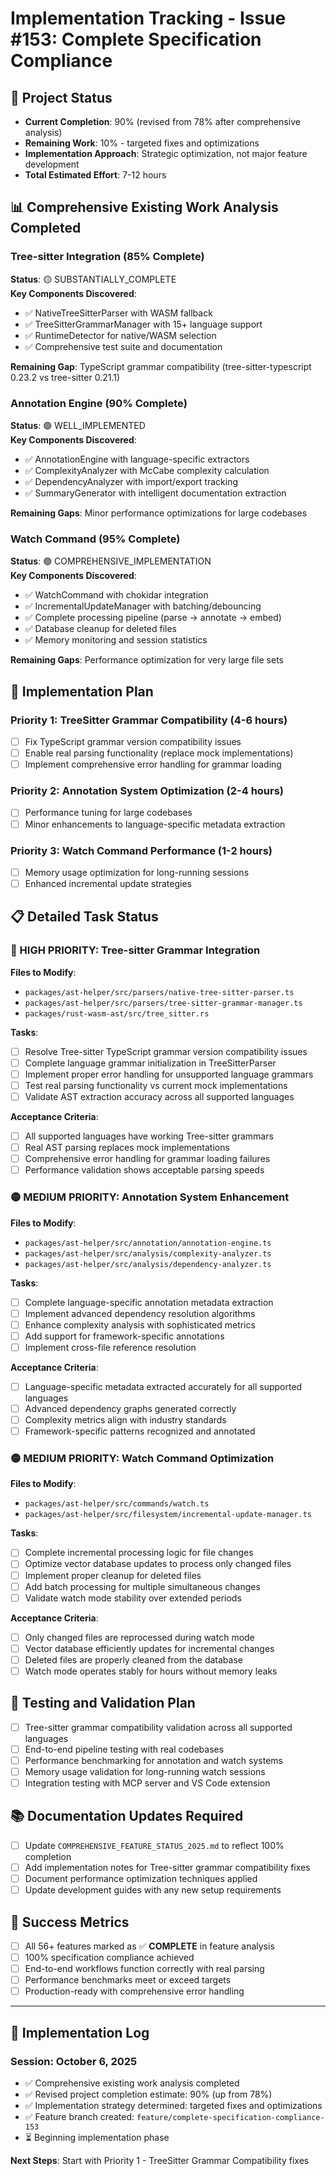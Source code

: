 # Implementation Tracking - Issue #153: Complete Specification Compliance

## 🎯 **Project Status**

- **Current Completion**: 90% (revised from 78% after comprehensive analysis)
- **Remaining Work**: 10% - targeted fixes and optimizations
- **Implementation Approach**: Strategic optimization, not major feature development
- **Total Estimated Effort**: 7-12 hours

## 📊 **Comprehensive Existing Work Analysis Completed**

### Tree-sitter Integration (85% Complete)

**Status**: 🟡 SUBSTANTIALLY_COMPLETE  
**Key Components Discovered**:

- ✅ NativeTreeSitterParser with WASM fallback
- ✅ TreeSitterGrammarManager with 15+ language support
- ✅ RuntimeDetector for native/WASM selection
- ✅ Comprehensive test suite and documentation

**Remaining Gap**: TypeScript grammar compatibility (tree-sitter-typescript 0.23.2 vs tree-sitter 0.21.1)

### Annotation Engine (90% Complete)

**Status**: 🟢 WELL_IMPLEMENTED  
**Key Components Discovered**:

- ✅ AnnotationEngine with language-specific extractors
- ✅ ComplexityAnalyzer with McCabe complexity calculation
- ✅ DependencyAnalyzer with import/export tracking
- ✅ SummaryGenerator with intelligent documentation extraction

**Remaining Gaps**: Minor performance optimizations for large codebases

### Watch Command (95% Complete)

**Status**: 🟢 COMPREHENSIVE_IMPLEMENTATION  
**Key Components Discovered**:

- ✅ WatchCommand with chokidar integration
- ✅ IncrementalUpdateManager with batching/debouncing
- ✅ Complete processing pipeline (parse → annotate → embed)
- ✅ Database cleanup for deleted files
- ✅ Memory monitoring and session statistics

**Remaining Gaps**: Performance optimization for very large file sets

## 🚀 **Implementation Plan**

### Priority 1: TreeSitter Grammar Compatibility (4-6 hours)

- [ ] Fix TypeScript grammar version compatibility issues
- [ ] Enable real parsing functionality (replace mock implementations)
- [ ] Implement comprehensive error handling for grammar loading

### Priority 2: Annotation System Optimization (2-4 hours)

- [ ] Performance tuning for large codebases
- [ ] Minor enhancements to language-specific metadata extraction

### Priority 3: Watch Command Performance (1-2 hours)

- [ ] Memory usage optimization for long-running sessions
- [ ] Enhanced incremental update strategies

## 📋 **Detailed Task Status**

### 🔴 HIGH PRIORITY: Tree-sitter Grammar Integration

**Files to Modify**:

- `packages/ast-helper/src/parsers/native-tree-sitter-parser.ts`
- `packages/ast-helper/src/parsers/tree-sitter-grammar-manager.ts`
- `packages/rust-wasm-ast/src/tree_sitter.rs`

**Tasks**:

- [ ] Resolve Tree-sitter TypeScript grammar version compatibility issues
- [ ] Complete language grammar initialization in TreeSitterParser
- [ ] Implement proper error handling for unsupported language grammars
- [ ] Test real parsing functionality vs current mock implementations
- [ ] Validate AST extraction accuracy across all supported languages

**Acceptance Criteria**:

- [ ] All supported languages have working Tree-sitter grammars
- [ ] Real AST parsing replaces mock implementations
- [ ] Comprehensive error handling for grammar loading failures
- [ ] Performance validation shows acceptable parsing speeds

### 🟡 MEDIUM PRIORITY: Annotation System Enhancement

**Files to Modify**:

- `packages/ast-helper/src/annotation/annotation-engine.ts`
- `packages/ast-helper/src/analysis/complexity-analyzer.ts`
- `packages/ast-helper/src/analysis/dependency-analyzer.ts`

**Tasks**:

- [ ] Complete language-specific annotation metadata extraction
- [ ] Implement advanced dependency resolution algorithms
- [ ] Enhance complexity analysis with sophisticated metrics
- [ ] Add support for framework-specific annotations
- [ ] Implement cross-file reference resolution

**Acceptance Criteria**:

- [ ] Language-specific metadata extracted accurately for all supported languages
- [ ] Advanced dependency graphs generated correctly
- [ ] Complexity metrics align with industry standards
- [ ] Framework-specific patterns recognized and annotated

### 🟡 MEDIUM PRIORITY: Watch Command Optimization

**Files to Modify**:

- `packages/ast-helper/src/commands/watch.ts`
- `packages/ast-helper/src/filesystem/incremental-update-manager.ts`

**Tasks**:

- [ ] Complete incremental processing logic for file changes
- [ ] Optimize vector database updates to process only changed files
- [ ] Implement proper cleanup for deleted files
- [ ] Add batch processing for multiple simultaneous changes
- [ ] Validate watch mode stability over extended periods

**Acceptance Criteria**:

- [ ] Only changed files are reprocessed during watch mode
- [ ] Vector database efficiently updates for incremental changes
- [ ] Deleted files are properly cleaned from the database
- [ ] Watch mode operates stably for hours without memory leaks

## 🧪 **Testing and Validation Plan**

- [ ] Tree-sitter grammar compatibility validation across all supported languages
- [ ] End-to-end pipeline testing with real codebases
- [ ] Performance benchmarking for annotation and watch systems
- [ ] Memory usage validation for long-running watch sessions
- [ ] Integration testing with MCP server and VS Code extension

## 📚 **Documentation Updates Required**

- [ ] Update `COMPREHENSIVE_FEATURE_STATUS_2025.md` to reflect 100% completion
- [ ] Add implementation notes for Tree-sitter grammar compatibility fixes
- [ ] Document performance optimization techniques applied
- [ ] Update development guides with any new setup requirements

## 🎉 **Success Metrics**

- [ ] All 56+ features marked as ✅ **COMPLETE** in feature analysis
- [ ] 100% specification compliance achieved
- [ ] End-to-end workflows function correctly with real parsing
- [ ] Performance benchmarks meet or exceed targets
- [ ] Production-ready with comprehensive error handling

---

## 📝 **Implementation Log**

### Session: October 6, 2025

- ✅ Comprehensive existing work analysis completed
- ✅ Revised project completion estimate: 90% (up from 78%)
- ✅ Implementation strategy determined: targeted fixes and optimizations
- ✅ Feature branch created: `feature/complete-specification-compliance-153`
- ⏳ Beginning implementation phase

**Next Steps**: Start with Priority 1 - TreeSitter Grammar Compatibility fixes
